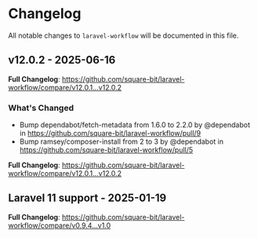 # Changelog

All notable changes to `laravel-workflow` will be documented in this file.

## v12.0.2 - 2025-06-16

**Full Changelog**: https://github.com/square-bit/laravel-workflow/compare/v12.0.1...v12.0.2

### What's Changed

* Bump dependabot/fetch-metadata from 1.6.0 to 2.2.0 by @dependabot in https://github.com/square-bit/laravel-workflow/pull/9
* Bump ramsey/composer-install from 2 to 3 by @dependabot in https://github.com/square-bit/laravel-workflow/pull/5

**Full Changelog**: https://github.com/square-bit/laravel-workflow/compare/v12.0.1...v12.0.2

## Laravel 11 support - 2025-01-19

**Full Changelog**: https://github.com/square-bit/laravel-workflow/compare/v0.9.4...v1.0
